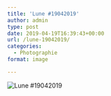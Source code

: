 ```yaml
---
title: 'Lune #19042019'
author: admin
type: post
date: 2019-04-19T16:39:43+00:00
url: /lune-19042019/
categories:
  - Photographie
format: image

---
```

![Lune #19042019](./img_0099.jpg)